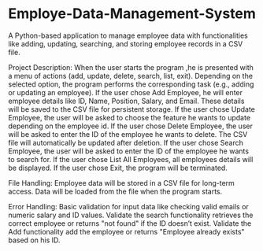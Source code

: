 # Employe-Data-Management-System
A Python-based application to manage employee data with functionalities like adding, updating, searching, and storing employee records in a CSV file.

Project Description:
When the user starts the program ,he is presented with a menu of actions (add, update, delete, search, list, exit).
Depending on the selected option, the program performs the corresponding task (e.g., adding or updating an employee).
If the user chose Add Employee, he will enter employee details like ID, Name, Position, Salary, and Email. These details will be saved to the CSV file for persistent storage.
If the user chose Update Employee, the user will be asked to choose the feature he wants to update depending on the employee id.
If the user chose Delete Employee, the user will be asked to enter the ID of the employee he wants to delete. The CSV file will automatically be updated after deletion.
If the user chose Search Employee, the user will be asked to enter the ID of the employee he wants to search for.
If the user chose List All Employees, all employees details will be displayed.
If the user chose Exit, the program will be terminated.

File Handling:
Employee data will be stored in a CSV file for long-term access.
Data will be loaded from the file when the program starts.

Error Handling:
Basic validation for input data like checking valid emails or numeric salary and ID values.
Validate the search functionality retrieves the correct employee or returns "not found" if the ID doesn’t exist.
Validate the Add functionality add the  employee or returns "Employee already exists" based on his ID.
